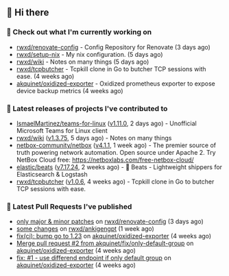 ## 👋 Hi there

### 👷 Check out what I'm currently working on


- [rwxd/renovate-config](https://github.com/rwxd/renovate-config) - Config Repository for Renovate (3 days ago)
- [rwxd/setup-nix](https://github.com/rwxd/setup-nix) - My nix configuration. (5 days ago)
- [rwxd/wiki](https://github.com/rwxd/wiki) - Notes on many things (5 days ago)
- [rwxd/tcpbutcher](https://github.com/rwxd/tcpbutcher) - Tcpkill clone in Go to butcher TCP sessions with ease. (4 weeks ago)
- [akquinet/oxidized-exporter](https://github.com/akquinet/oxidized-exporter) - Oxidized prometheus exporter to expose device backup metrics (4 weeks ago)

### 🔭 Latest releases of projects I've contributed to


- [IsmaelMartinez/teams-for-linux](https://github.com/IsmaelMartinez/teams-for-linux) ([v1.11.0](https://github.com/IsmaelMartinez/teams-for-linux/releases/tag/v1.11.0), 2 days ago) - Unofficial Microsoft Teams for Linux client
- [rwxd/wiki](https://github.com/rwxd/wiki) ([v1.3.75](https://github.com/rwxd/wiki/releases/tag/v1.3.75), 5 days ago) - Notes on many things
- [netbox-community/netbox](https://github.com/netbox-community/netbox) ([v4.1.1](https://github.com/netbox-community/netbox/releases/tag/v4.1.1), 1 week ago) - The premier source of truth powering network automation. Open source under Apache 2. Try NetBox Cloud free: https://netboxlabs.com/free-netbox-cloud/
- [elastic/beats](https://github.com/elastic/beats) ([v7.17.24](https://github.com/elastic/beats/releases/tag/v7.17.24), 2 weeks ago) - :tropical_fish: Beats - Lightweight shippers for Elasticsearch &amp; Logstash 
- [rwxd/tcpbutcher](https://github.com/rwxd/tcpbutcher) ([v1.0.6](https://github.com/rwxd/tcpbutcher/releases/tag/v1.0.6), 4 weeks ago) - Tcpkill clone in Go to butcher TCP sessions with ease.

### 🔨 Latest Pull Requests I've published


- [only major &amp; minor patches](https://github.com/rwxd/renovate-config/pull/2) on [rwxd/renovate-config](https://github.com/rwxd/renovate-config) (3 days ago)
- [some changes](https://github.com/rwxd/ankigengpt/pull/84) on [rwxd/ankigengpt](https://github.com/rwxd/ankigengpt) (1 week ago)
- [fix(ci): bump go to 1.23](https://github.com/akquinet/oxidized-exporter/pull/4) on [akquinet/oxidized-exporter](https://github.com/akquinet/oxidized-exporter) (4 weeks ago)
- [Merge pull request #2 from akquinet/fix/only-default-group](https://github.com/akquinet/oxidized-exporter/pull/3) on [akquinet/oxidized-exporter](https://github.com/akquinet/oxidized-exporter) (4 weeks ago)
- [fix: #1 - use differend endpoint if only default group](https://github.com/akquinet/oxidized-exporter/pull/2) on [akquinet/oxidized-exporter](https://github.com/akquinet/oxidized-exporter) (4 weeks ago)
